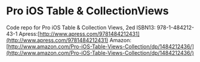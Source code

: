 # Pro iOS Table & CollectionViews
Code repo for Pro iOS Table &amp; Collection Views, 2ed
ISBN13: 978-1-484212-43-1
Apress:[http://www.apress.com/9781484212431](http://www.apress.com/9781484212431)
Amazon: [http://www.amazon.com/Pro-iOS-Table-Views-Collection/dp/1484212436/](http://www.amazon.com/Pro-iOS-Table-Views-Collection/dp/1484212436/)
